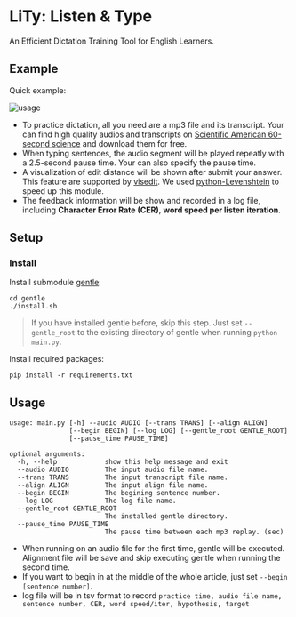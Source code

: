 # LiTy: Listen &amp; Type

An Efficient Dictation Training Tool for English Learners.

## Example

Quick example:

![usage](https://i.imgur.com/nkijuMB.gif)

- To practice dictation, all you need are a mp3 file and its transcript. Your can find high quality audios and transcripts on [Scientific American 60-second science](https://www.scientificamerican.com/podcasts/) and download them for free.
- When typing sentences, the audio segment will be played repeatly with a 2.5-second pause time. Your can also specify the pause time.
- A visualization of edit distance will be shown after submit your answer. This feature are supported by [visedit](https://github.com/ukiuki-satoshi/visedit/). We used [python-Levenshtein](https://github.com/ztane/python-Levenshtein/) to speed up this module.
- The feedback information will be show and recorded in a log file, including **Character Error Rate (CER)**, **word speed per listen iteration**.

## Setup

### Install

Install submodule [gentle](https://github.com/lowerquality/gentle):

```
cd gentle
./install.sh
```

> If you have installed gentle before, skip this step. Just set `--gentle_root` to the existing directory of gentle when running `python main.py`.

Install required packages:

```
pip install -r requirements.txt
```

## Usage

```
usage: main.py [-h] --audio AUDIO [--trans TRANS] [--align ALIGN]
               [--begin BEGIN] [--log LOG] [--gentle_root GENTLE_ROOT]
               [--pause_time PAUSE_TIME]

optional arguments:
  -h, --help            show this help message and exit
  --audio AUDIO         The input audio file name.
  --trans TRANS         The input transcript file name.
  --align ALIGN         The input align file name.
  --begin BEGIN         The begining sentence number.
  --log LOG             The log file name.
  --gentle_root GENTLE_ROOT
                        The installed gentle directory.
  --pause_time PAUSE_TIME
                        The pause time between each mp3 replay. (sec)
```
- When running on an audio file for the first time, gentle will be executed. Alignment file will be save and skip executing gentle when running the second time.
- If you want to begin in at the middle of the whole article, just set `--begin [sentence number]`.
- log file will be in tsv format to record `practice time, audio file name, sentence number, CER, word speed/iter, hypothesis, target`
